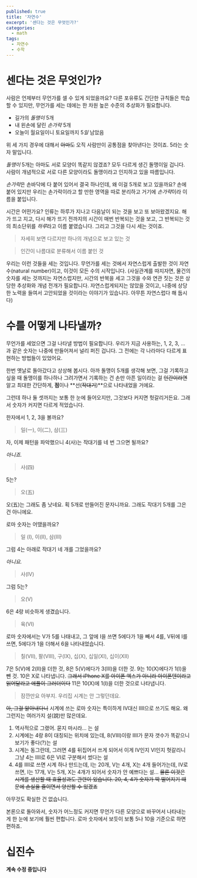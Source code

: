 ```yaml
---
published: true
title: '자연수'
excerpt: '센다는 것은 무엇인가?'
categories:
  - math
tags:
  - 자연수
  - 수학
---
```


# 센다는 것은 무엇인가?

사람은 언제부터 무언가를 셀 수 있게 되었을까요? 다른 포유류도 간단한 규칙들은 학습할 수 있지만, 무언가를 세는 데에는 한 차원 높은 수준의 추상화가 필요합니다. 

- 길가의 *돌맹이* 5개
- 내 왼손에 달린 *손가락* 5개
- 오늘이 월요일이니 토요일까지 5*일* 남았음

위 세 가지 경우에 대해서 ~~아마도~~ 오직 사람만이 공통점을 찾아낸다는 것이죠. 5라는 숫자 말입니다. 

*돌맹이* 5개는 아마도 서로 모양이 똑같지 않겠죠? 모두 다르게 생긴 돌맹이일 겁니다. 사람이 개념적으로 서로 다른 모양이라도 돌맹이라고 인지하고 있을 따름입니다. 

*손가락*은 손바닥에 다 붙어 있어서 결국 하나인데, 왜 이걸 5개로 보고 있을까요? 손에 붙어 있지만 우리는 손가락이라고 할 만한 영역을 따로 분리하고 거기에 *손가락*이라 이름을 붙입니다. 

시간은 어떤가요? 인류는 하루가 지나고 다음날이 되는 것을 보고 또 보아왔겠지요. 해가 뜨고 지고, 다시 해가 뜨기 전까지의 시간이 매번 반복되는 것을 보고, 그 반복되는 것의 최소단위를 *하루*라고 이름 붙였습니다. 그리고 그것을 다시 세는 것이죠.  

> 자세히 보면 다르지만 하나의 개념으로 보고 있는 것

> 인간이 나름대로 분류해서 이름 붙인 것

우리는 이런 것들을 세는 것입니다. 무언가를 세는 것에서 자연스럽게 출발한 것이 자연수(natural number)이고, 이것이 모든 수의 시작입니다. (사실관계를 따지자면, 물건의 숫자를 세는 것까지는 자연스럽지만, 시간의 반복을 세고 그것을 수와 연관 짓는 것은 상당한 추상화와 개념 전개가 필요합니다. 자연스럽게되지는 않았을 것이고, 나중에 상당한 노력을 들여서 고안되었을 것이라는 이야기가 있습니다. 아무튼 자연스럽다 해 둡시다)

# 수를 어떻게 나타낼까?

무언가를 세었으면 그걸 나타낼 방법이 필요합니다. 우리가 지금 사용하는, 1, 2, 3, ... 과 같은 숫자는 나중에 만들어져서 널리 퍼진 겁니다. 그 전에는 각 나라마다 다르게 표현하는 방법들이 있었어요. 

한번 옛날로 돌아갔다고 상상해 봅시다. 아까 돌맹이 5개를 생각해 보면, 그걸 기록하고 싶을 때 돌맹이를 하나하나 그려가면서 기록하는 건 손만 아픈 일이라는 걸 ~~인간이라면~~ 알고 최대한 간단하게, **점**이나 **선(~~작대기~~)**으로 나타내었을 거에요.

그런데 하나 둘 셋까지는 보통 한 눈에 들어오지만, 그것보다 커지면 헛갈리거든요. 그래서 숫자가 커지면 다르게 적었습니다. 

한자에서 1, 2, 3을 볼까요?

> 일(一), 이(二), 삼(三)

자, 이제 패턴을 파악했으니 4(사)는 작대기를 네 번 그으면 될까요?

*아니죠.*

> 사(四)

5는?

> 오(五)

오(五)는 그래도 좀 낫네요. 획 5개로 만들어진 문자니까요. 그래도 작대기 5개를 그은 건 아니에요.

로마 숫자는 어땠을까요?

> 일 (I), 이(II), 삼(III)

그럼 4는 아래로 작대기 네 개를 그었을까요?

*아니요.*

> 사(IV)

그럼 5는?

> 오(V)

6은 4랑 비슷하게 생겼습니다.

> 육(VI)

로마 숫자에서는 V가 5를 나태내고, 그 앞에 I을 쓰면 5에다가 1을 빼서 4를, V뒤에 I를 쓰면, 5에다가 1을 더해서 6을 나타내었습니다. 

> 칠(VII), 팔(VIII), 구(IX), 십(X), 십일(XI), 십이(XII)

7은 5(V)에 2(II)을 더한 것, 8은 5(V)에다가 3(III)을 더한 것. 9는 10(X)에다가 1(I)을 뺀 것. 10은 X로 나타냅니다. ~~그래서 iPhone X를 아이폰 엑스가 아니라 아이폰텐이라고 읽어달라고 애플이 그러더이다~~ 11은 10(X)에 1(I)을 더한 것으로 나타냅니다.

> 잠깐만요 아부지. 우리집 시계는 안 그렇던데요.

~~아, 그걸 알아내다니~~  시계에 쓰는 로마 숫자는 특이하게 IV대신 IIII으로 쓰기도 해요. 왜 그런지는 여러가지 설(說)만 많은데요.

1.  역사적으로 그랬어. 묻지 마시라... 는 설
2. 시계에는 4랑 8이 대칭되는 위치에 있는데, 8(VIII)이랑 IIII가 문자 갯수가 똑같으니 보기가 좋다(?)는 설
3. 시계는 동그란데, 그러면 4를 뒤집어서 쓰게 되어서 이게 IV인지 VI인지 헛갈리니 그냥 4는 IIII로 6은 VI로 구분해서 썼다는 설
4. 4를 IIII로 쓰면 시계 하나 만드는데, I는 20개, V는 4개, X는 4개 들어가는데, IV로 쓰면, I는 17개, V는 5개, X는 4개가 되어서 숫자가 안 예쁘다는 설... ~~물론 이것은 시계를 생산할 때 효율성과도 관련이 있습니다. 20, 4, 4가 숫자가 딱 떨어지기 때문에 손실을 줄이면서 양산할 수 있겠죠~~

아무것도 확실한 건 없습니다.

본론으로 돌아와서, 숫자가 어느정도 커지면 무언가 다른 모양으로 바꾸어서 나타내는 게 한 눈에 보기에 훨씬 편합니다. 로마 숫자에서 보듯이 보통 5나 10을 기준으로 하면 편하죠.

# 십진수

**계속 수정 중입니다**
<!--stackedit_data:
eyJoaXN0b3J5IjpbLTE5NDE5NzQ5NzEsMTI4OTMyMDE1LC0xNz
M2ODMyMjMsMzIyNDc3MTU1LDE2NDU5MDQwMDIsLTEyNjQ1NzIx
NjMsMTI4ODExNzgzOCwxODU3ODcxMjE1LC0yOTYwNzIzNywtMT
g5MzEyMzc2NiwtMjAzMzg2ODQwMV19
-->